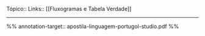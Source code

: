 Tópico::
Links:: [[Fluxogramas e Tabela Verdade]]

---

%%
annotation-target:: apostila-linguagem-portugol-studio.pdf
%%